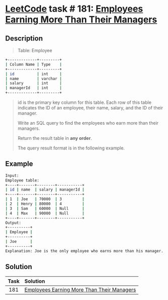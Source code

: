 # [LeetCode][leetcode] task # 181: [Employees Earning More Than Their Managers][task]

Description
-----------

> Table: Employee
```sh
+-------------+---------+
| Column Name | Type    |
+-------------+---------+
| id          | int     |
| name        | varchar |
| salary      | int     |
| managerId   | int     |
+-------------+---------+
```
> id is the primary key column for this table.
> Each row of this table indicates the ID of an employee,
> their name, salary, and the ID of their manager.
> 
> Write an SQL query to find the employees
> who earn more than their managers.
> 
> Return the result table in **any order**.
> 
> The query result format is in the following example.

Example
-------

```sh
Input: 
Employee table:
+----+-------+--------+-----------+
| id | name  | salary | managerId |
+----+-------+--------+-----------+
| 1  | Joe   | 70000  | 3         |
| 2  | Henry | 80000  | 4         |
| 3  | Sam   | 60000  | Null      |
| 4  | Max   | 90000  | Null      |
+----+-------+--------+-----------+
Output: 
+----------+
| Employee |
+----------+
| Joe      |
+----------+
Explanation: Joe is the only employee who earns more than his manager.
```

Solution
--------

| Task | Solution                                               |
|:----:|:-------------------------------------------------------|
| 181  | [Employees Earning More Than Their Managers][solution] |


[leetcode]: <http://leetcode.com/>
[task]: <https://leetcode.com/problems/employees-earning-more-than-their-managers/>
[solution]: <https://github.com/wellaxis/praxis-leetcode/blob/main/src/main/java/com/witalis/praxis/leetcode/task/h2/p181/option/Practice.java>
